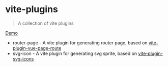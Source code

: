 # vite-plugins

> A collection of vite plugins

[Demo](https://vite-plugins.vercel.app)

- router-page - A vite plugin for generating router page, based on [vite-plugin-vue-page-route](https://github.com/soybeanjs/vite-plugin-vue-page-route/tree/v1.0.3)
- svg-icon - A vite plugin for generating svg sprite, based on [vite-plugin-svg-icons](https://github.com/vbenjs/vite-plugin-svg-icons)
